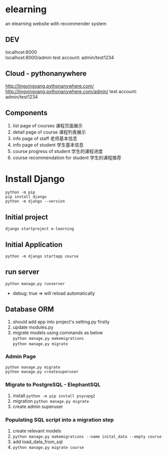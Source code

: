 # elearning
an elearning website with recommender system
## DEV
localhost:8000  
localhost:8000/admin  test account: admin/test1234  
## Cloud - pythonanywhere
http://lingyingyang.pythonanywhere.com/  
http://lingyingyang.pythonanywhere.com/admin/ test account: admin/test1234  
## Components
1. list page of courses 课程页面展示
2. detail page of course 课程列表展示
3. info page of staff 老师基本信息
4. info page of student 学生基本信息
5. course progress of student 学生的课程进度
6. course recommendation for student 学生的课程推荐

# Install Django
`python -m pip`  
`pip install django`  
`python -m django --version`
## Initial project
`django startproject e-learning`
## Initial Application
`python -m django startapp course`
## run server
`python manage.py runserver`  
 - debug: true => will reload automatically
## Database ORM
1. should add app into project's setting.py firstly
2. update modules.py
3. migrate models using commands as below  
`python manage.py makemigrations`  
`python manage.py migrate`  
### Admin Page
`python manage.py migrate`  
`python manage.py createsuperuser`
### Migrate to PostgreSQL - ElephantSQL
1. install `python -m pip install psycopg2`
2. migration `python manage.py migrate`
3. create admin superuser  
### Populating SQL script into a migration step
1. create relevant models
1. `python manage.py makemigrations --name inital_data --empty course`
2. add load_data_from_sql  
3. `python manage.py migrate course`
